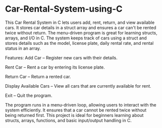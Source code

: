 # Car-Rental-System-using-C
This Car Rental System in C lets users add, rent, return, and view available cars. It stores car details in a struct array and ensures a car can't be rented twice without return. The menu-driven program is great for learning structs, arrays, and I/O in C.
The system keeps track of cars using a struct and stores details such as the model, license plate, daily rental rate, and rental status in an array.

Features:
Add Car – Register new cars with their details.

Rent Car – Rent a car by entering its license plate.

Return Car – Return a rented car.

Display Available Cars – View all cars that are currently available for rent.

Exit – Quit the program.

The program runs in a menu-driven loop, allowing users to interact with the system efficiently. It ensures that a car cannot be rented twice without being returned first. This project is ideal for beginners learning about structs, arrays, functions, and basic input/output handling in C.
